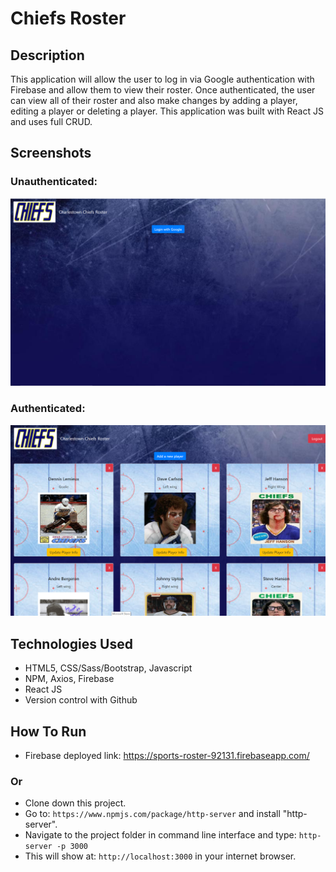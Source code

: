 # Chiefs Roster

## Description
<p> This application will allow the user to log in via Google authentication with Firebase and allow them to view their roster. Once authenticated, the user can view all of their roster and also make changes by adding a player, editing a player or deleting a player. This application was built with React JS and uses full CRUD.

## Screenshots
### Unauthenticated:
![](https://github.com/phillipsja97/sports-roster/blob/master/src/Assets/Screenshot1.PNG?raw=true)
### Authenticated:
![](https://github.com/phillipsja97/sports-roster/blob/master/src/Assets/screenshot2.PNG?raw=true)

## Technologies Used
* HTML5, CSS/Sass/Bootstrap, Javascript
* NPM, Axios, Firebase
* React JS
* Version control with Github

## How To Run
* Firebase deployed link: https://sports-roster-92131.firebaseapp.com/

### Or
* Clone down this project.
* Go to: `https://www.npmjs.com/package/http-server` and install "http-server".
* Navigate to the project folder in command line interface and type: `http-server -p 3000`
* This will show at: `http://localhost:3000` in your internet browser.

